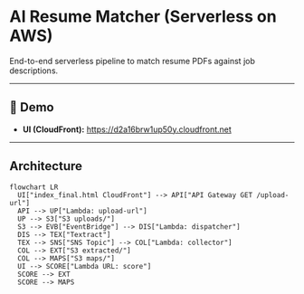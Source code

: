 # AI Resume Matcher (Serverless on AWS)

End-to-end serverless pipeline to match resume PDFs against job descriptions.

---

## 🚀 Demo
- **UI (CloudFront):** https://d2a16brw1up50y.cloudfront.net

---

## Architecture

```mermaid
flowchart LR
  UI["index_final.html CloudFront"] --> API["API Gateway GET /upload-url"]
  API --> UP["Lambda: upload-url"]
  UP --> S3["S3 uploads/"]
  S3 --> EVB["EventBridge"] --> DIS["Lambda: dispatcher"]
  DIS --> TEX["Textract"]
  TEX --> SNS["SNS Topic"] --> COL["Lambda: collector"]
  COL --> EXT["S3 extracted/"]
  COL --> MAPS["S3 maps/"]
  UI --> SCORE["Lambda URL: score"]
  SCORE --> EXT
  SCORE --> MAPS


